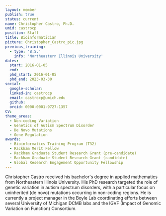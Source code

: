 ```yaml
---
layout: member
publish: true
status: current
name: Christopher Castro, Ph.D.
umid: castrocp
position: Staff
title: Bioinformatician
picture: Christopher_Castro_pic.jpg
previous_training:
  - type: 'B.S.'
    info: 'Northeastern Illinois University'
dates:
  start: 2016-01-05
  end:
  phd_start: 2016-01-05
  phd_end: 2023-03-30
social: 
  google-scholar: 
  linked-in: castrocp
  email: castrocp@umich.edu
  github:
  orcid: 0000-0001-9727-1357
CV: 
theme_areas:
  - Non-coding Variation
  - Genetics of Autism Spectrum Disorder
  - De Novo Mutations 
  - Gene Regulation
awards:
  - Bioinformatics Training Program (T32)
  - Rackham Merit Fellow
  - Rackham Graduate Student Research Grant (pre-candidate)
  - Rackham Graduate Student Research Grant (candidate)
  - Global Research Engagement Opportunity Fellowship
---
```


Christopher Castro received his bachelor's degree in applied mathematics from Northeastern Illinois University.  His PhD research targeted the role of genetic variation in autism spectrum disorders, with a particular focus on uninherited (de novo) mutations occurring in non-coding regions. He is currently a project manager in the Boyle Lab coordinating efforts between several University of Michigan DCMB labs and the IGVF (Impact of Genomic Variation on Function) Consortium. 
